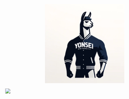 <p align="center" width="100%">
<img src="3de500aklm.png" alt="NLP Logo" style="width: 50%;">
</p>


<a href="https://github.com/0110tpwls/project">
  <img src="https://github.com/0110tpwls/project/3de500aklm.png" width="50%"/>
</a>
